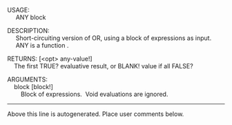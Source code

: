 USAGE:  
&nbsp;&nbsp;&nbsp;&nbsp;&nbsp;ANY&nbsp;block&nbsp;  
  
DESCRIPTION:  
&nbsp;&nbsp;&nbsp;&nbsp;&nbsp;Short-circuiting&nbsp;version&nbsp;of&nbsp;OR,&nbsp;using&nbsp;a&nbsp;block&nbsp;of&nbsp;expressions&nbsp;as&nbsp;input.  
&nbsp;&nbsp;&nbsp;&nbsp;&nbsp;ANY&nbsp;is&nbsp;a&nbsp;function&nbsp;.  
  
RETURNS:&nbsp;[&lt;opt&gt;&nbsp;any-value!]  
&nbsp;&nbsp;&nbsp;&nbsp;The&nbsp;first&nbsp;TRUE?&nbsp;evaluative&nbsp;result,&nbsp;or&nbsp;BLANK!&nbsp;value&nbsp;if&nbsp;all&nbsp;FALSE?  
  
ARGUMENTS:  
&nbsp;&nbsp;&nbsp;&nbsp;block&nbsp;[block!]  
&nbsp;&nbsp;&nbsp;&nbsp;&nbsp;&nbsp;&nbsp;&nbsp;Block&nbsp;of&nbsp;expressions.&nbsp;&nbsp;Void&nbsp;evaluations&nbsp;are&nbsp;ignored.  
___
Above this line is autogenerated. Place user comments below.